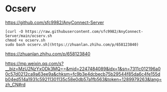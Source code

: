 # Ocserv
https://github.com/sfc9982/AnyConnect-Server
```
[curl -O https://raw.githubusercontent.com/sfc9982/AnyConnect-Server/main/ocserv.sh
chmod +x ocserv.sh
sudo bash ocserv.sh](https://zhuanlan.zhihu.com/p/658123840)
```

https://zhuanlan.zhihu.com/p/658123840

https://mp.weixin.qq.com/s?__biz=MzU2NzYxODk3MQ==&mid=2247484089&idx=1&sn=7311c012196a00c57d0212ca9a63ee9a&chksm=fc9b3e4dcbecb75b29544f85da6c4fe155db04ed514a1931c59211301135c58e0db57a1fb563&token=1289979263&lang=zh_CN#rd
